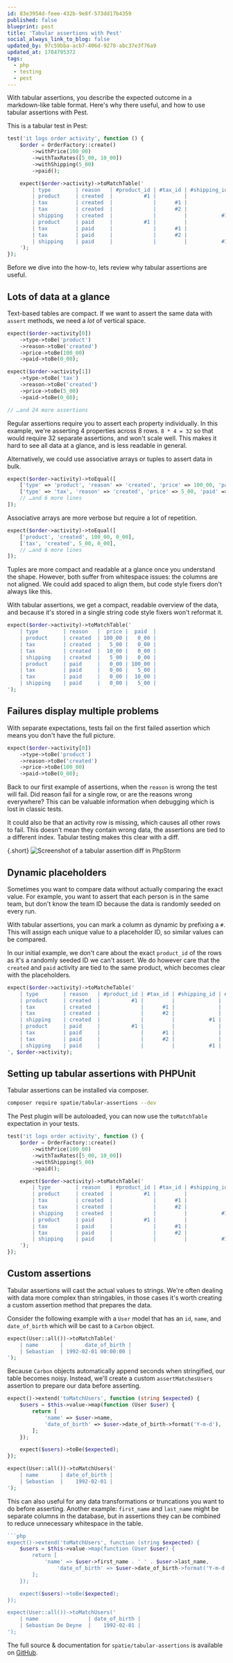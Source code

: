 ```yaml
---
id: 83e3954d-feee-432b-9e8f-573dd17b4359
published: false
blueprint: post
title: 'Tabular assertions with Pest'
social_always_link_to_blog: false
updated_by: 97c59bba-acb7-406d-9278-abc37e3f76a9
updated_at: 1704795372
tags:
  - php
  - testing
  - pest
---
```

With tabular assertions, you describe the expected outcome in a markdown-like table format. Here's why there useful, and how to use tabular assertions with Pest.

<!--more-->

This is a tabular test in Pest:

```php
test('it logs order activity', function () {
    $order = OrderFactory::create()
        ->withPrice(100_00)
        ->withTaxRates([5_00, 10_00])
        ->withShipping(5_00)
        ->paid();

    expect($order->activity)->toMatchTable('
        | type        | reason   | #product_id | #tax_id | #shipping_id | #payment_id |  price |  paid  |
        | product     | created  |          #1 |         |              |             | 100_00 |   0_00 |
        | tax         | created  |             |      #1 |              |             |   5_00 |   0_00 |
        | tax         | created  |             |      #2 |              |             |  10_00 |   0_00 |
        | shipping    | created  |             |         |           #1 |             |   5_00 |   0_00 |
        | product     | paid     |          #1 |         |              |          #1 |   0_00 | 100_00 |
        | tax         | paid     |             |      #1 |              |          #1 |   0_00 |   5_00 |
        | tax         | paid     |             |      #2 |              |          #1 |   0_00 |  10_00 |
        | shipping    | paid     |             |         |           #1 |          #1 |   0_00 |   5_00 |
    ');
});
```

Before we dive into the how-to, lets review why tabular assertions are useful.

## Lots of data at a glance

Text-based tables are compact. If we want to assert the same data with `assert` methods, we need a _lot_ of vertical space.

```php
expect($order->activity[0])
    ->type->toBe('product')
    ->reason->toBe('created')
    ->price->toBe(100_00)
    ->paid->toBe(0_00);

expect($order->activity[1])
    ->type->toBe('tax')
    ->reason->toBe('created')
    ->price->toBe(5_00)
    ->paid->toBe(0_00);

// …and 24 more assertions
```

Regular assertions require you to assert each property individually. In this example, we're asserting 4 properties across 8 rows. `8 * 4 = 32` so that would require 32 separate assertions, and won't scale well. This makes it hard to see all data at a glance, and is less readable in general.

Alternatively, we could use associative arrays or tuples to assert data in bulk.

```php
expect($order->activity)->toEqual([
    ['type' => 'product', 'reason' => 'created', 'price' => 100_00, 'paid' => 0_00],
    ['type' => 'tax', 'reason' => 'created', 'price' => 5_00, 'paid' => 0_00],
    // …and 6 more lines
]);
```

Associative arrays are more verbose but require a lot of repetition.

```php
expect($order->activity)->toEqual([
    ['product', 'created', 100_00, 0_00],
    ['tax', 'created', 5_00, 0_00],
    // …and 6 more lines
]);
```
Tuples are more compact and readable at a glance once you understand the shape. However, both suffer from whitespace issues: the columns are not aligned. We could add spaced to align them, but code style fixers don't always like this.

With tabular assertions, we get a compact, readable overview of the data, and because it's stored in a single string code style fixers won't reformat it.

```php
expect($order->activity)->toMatchTable('
    | type        | reason   |  price |  paid  |
    | product     | created  | 100_00 |   0_00 |
    | tax         | created  |   5_00 |   0_00 |
    | tax         | created  |  10_00 |   0_00 |
    | shipping    | created  |   5_00 |   0_00 |
    | product     | paid     |   0_00 | 100_00 |
    | tax         | paid     |   0_00 |   5_00 |
    | tax         | paid     |   0_00 |  10_00 |
    | shipping    | paid     |   0_00 |   5_00 |
');
```

## Failures display multiple problems

With separate expectations, tests fail on the first failed assertion which means you don't have the full picture.

```php
expect($order->activity[0])
    ->type->toBe('product')
    ->reason->toBe('created')
    ->price->toBe(100_00)
    ->paid->toBe(0_00);
```

Back to our first example of assertions, when the `reason` is wrong the test will fail. Did reason fail for a single row, or are the reasons wrong everywhere? This can be valuable information when debugging which is lost in classic tests.

It could also be that an activity row is missing, which causes all other rows to fail. This doesn't mean they contain wrong data, the assertions are tied to a different index. Tabular testing makes this clear with a diff.

{.short}
![Screenshot of a tabular assertion diff in PhpStorm](https://sebastiandedeyne.com/assets/tabular-assertions.webp)

## Dynamic placeholders

Sometimes you want to compare data without actually comparing the exact value. For example, you want to assert that each person is in the same team, but don't know the team ID because the data is randomly seeded on every run.

With tabular assertions, you can mark a column as dynamic by prefixing a `#`. This will assign each unique value to a placeholder ID, so similar values can be compared.

In our initial example, we don't care about the exact `product_id` of the rows as it's a randomly seeded ID we can't assert. We do however care that the `created` and `paid` activity are tied to the same product, which becomes clear with the placeholders.

```php
expect($order->activity)->toMatcheTable('
    | type        | reason   | #product_id | #tax_id | #shipping_id | #payment_id |  price |  paid  |
    | product     | created  |          #1 |         |              |             | 100_00 |   0_00 |
    | tax         | created  |             |      #1 |              |             |   5_00 |   0_00 |
    | tax         | created  |             |      #2 |              |             |  10_00 |   0_00 |
    | shipping    | created  |             |         |           #1 |             |   5_00 |   0_00 |
    | product     | paid     |          #1 |         |              |          #1 |   0_00 | 100_00 |
    | tax         | paid     |             |      #1 |              |          #1 |   0_00 |   5_00 |
    | tax         | paid     |             |      #2 |              |          #1 |   0_00 |  10_00 |
    | shipping    | paid     |             |         |           #1 |          #1 |   0_00 |   5_00 |
', $order->activity);
```

## Setting up tabular assertions with PHPUnit

Tabular assertions can be installed via composer.

```sh
composer require spatie/tabular-assertions --dev
```

The Pest plugin will be autoloaded, you can now use the `toMatchTable` expectation in your tests.

```php
test('it logs order activity', function () {
    $order = OrderFactory::create()
        ->withPrice(100_00)
        ->withTaxRates([5_00, 10_00])
        ->withShipping(5_00)
        ->paid();

    expect($order->activity)->toMatchTable('
        | type        | reason   | #product_id | #tax_id | #shipping_id | #payment_id |  price |  paid  |
        | product     | created  |          #1 |         |              |             | 100_00 |   0_00 |
        | tax         | created  |             |      #1 |              |             |   5_00 |   0_00 |
        | tax         | created  |             |      #2 |              |             |  10_00 |   0_00 |
        | shipping    | created  |             |         |           #1 |             |   5_00 |   0_00 |
        | product     | paid     |          #1 |         |              |          #1 |   0_00 | 100_00 |
        | tax         | paid     |             |      #1 |              |          #1 |   0_00 |   5_00 |
        | tax         | paid     |             |      #2 |              |          #1 |   0_00 |  10_00 |
        | shipping    | paid     |             |         |           #1 |          #1 |   0_00 |   5_00 |
    ');
});
```

## Custom assertions

Tabular assertions will cast the actual values to strings. We're often dealing with data more complex than stringables, in those cases it's worth creating a custom assertion method that prepares the data.

Consider the following example with a `User` model that has an `id`, `name`, and `date_of_birth` which will be cast to a `Carbon` object.

```php
expect(User::all())->toMatchTable('
    | name       |       date_of_birth |
    | Sebastian  | 1992-02-01 00:00:00 |
');
```

Because `Carbon` objects automatically append seconds when stringified, our table becomes noisy. Instead, we'll create a custom `assertMatchesUsers` assertion to prepare our data before asserting.

```php
expect()->extend('toMatchUsers', function (string $expected) {
    $users = $this->value->map(function (User $user) {
        return [
            'name' => $user->name,
            'date_of_birth' => $user->date_of_birth->format('Y-m-d'),
        ];
    });

    expect($users)->toBe($expected);
});

expect(User::all())->toMatchUsers('
    | name       | date_of_birth |
    | Sebastian  |    1992-02-01 |
');
```

This can also useful for any data transformations or truncations you want to do before asserting. Another example: `first_name` and `last_name` might be separate columns in the database, but in assertions they can be combined to reduce unnecessary whitespace in the table.

```php
```php
expect()->extend('toMatchUsers', function (string $expected) {
    $users = $this->value->map(function (User $user) {
        return [
            'name' => $user->first_name . ' ' . $user->last_name,
                'date_of_birth' => $user->date_of_birth->format('Y-m-d'),
        ];
    });

    expect($users)->toBe($expected);
});

expect(User::all())->toMatchUsers('
    | name                | date_of_birth |
    | Sebastian De Deyne  |    1992-02-01 |
');
```

The full source & documentation for `spatie/tabular-assertions` is available on [GitHub](https://github.com/spatie/tabular-assertions).
